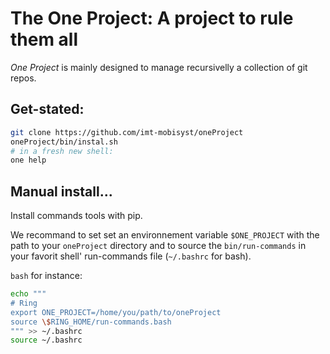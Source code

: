 # The One Project: A project to rule them all

_One Project_ is mainly designed to manage recursivelly a collection of git repos.

## Get-stated:

```bash
git clone https://github.com/imt-mobisyst/oneProject
oneProject/bin/instal.sh
# in a fresh new shell:
one help
```

## Manual install...

Install commands tools with pip.

We recommand to set set an environnement variable `$ONE_PROJECT` with the path to your `oneProject` directory and to source the `bin/run-commands` in your favorit shell' run-commands file (`~/.bashrc` for bash).

`bash` for instance:

```bash
echo """
# Ring
export ONE_PROJECT=/home/you/path/to/oneProject
source \$RING_HOME/run-commands.bash
""" >> ~/.bashrc
source ~/.bashrc
```
